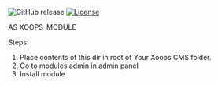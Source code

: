 ![GitHub release](https://img.shields.io/github/release/MekDrop/xoops-module-g6ftp-web-registration.svg?maxAge=2592000) [![License](https://img.shields.io/github/license/MekDrop/xoops-module-g6ftp-web-registration.svg?maxAge=2592000)](License.txt)

AS XOOPS_MODULE

Steps:
  1. Place contents of this dir in root of Your Xoops CMS folder. 
  2. Go to modules admin in admin panel
  3. Install module
